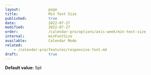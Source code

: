 ```yaml
---
layout:             page
title:              Min Text Size
published:          true
date:               2022-07-27
modified:           2022-07-27
order:              /calendar-pro/options/axis-week/min-text-size
internal:           minFontSize
available:          Calendar Mode
related:
    - /calendar-pro/features/responsive-font.md
draft:              true
---
```

**Default value:** 5pt
